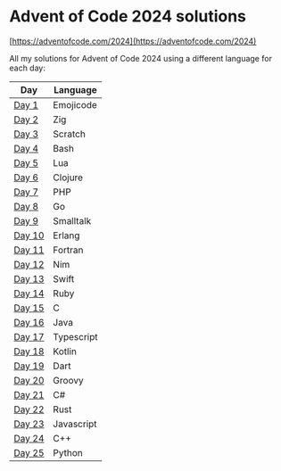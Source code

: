 # Advent of Code 2024 solutions

[https://adventofcode.com/2024](https://adventofcode.com/2024)

All my solutions for Advent of Code 2024 using a different language for each day:

| Day                       | Language      |
| ------------------------- | ------------- |
| [Day 1](1/README.md)      | Emojicode     |
| [Day 2](2/README.md)      | Zig     |
| [Day 3](3/README.md)      | Scratch     |
| [Day 4](4/README.md)      | Bash     |
| [Day 5](5/README.md)      | Lua     |
| [Day 6](6/README.md)      | Clojure     |
| [Day 7](7/README.md)      | PHP     |
| [Day 8](8/README.md)      | Go     |
| [Day 9](9/README.md)      | Smalltalk     |
| [Day 10](10/README.md)      | Erlang     |
| [Day 11](11/README.md)      | Fortran     |
| [Day 12](12/README.md)      | Nim     |
| [Day 13](13/README.md)      | Swift     |
| [Day 14](14/README.md)      | Ruby     |
| [Day 15](15/README.md)      | C     |
| [Day 16](16/README.md)      | Java     |
| [Day 17](17/README.md)      | Typescript     |
| [Day 18](18/README.md)      | Kotlin     |
| [Day 19](19/README.md)      | Dart     |
| [Day 20](20/README.md)      | Groovy     |
| [Day 21](21/README.md)      | C#     |
| [Day 22](22/README.md)      | Rust     |
| [Day 23](23/README.md)      | Javascript     |
| [Day 24](24/README.md)      | C++     |
| [Day 25](25/README.md)      | Python     |